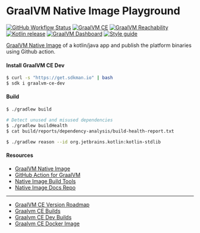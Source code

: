 # GraalVM Native Image Playground

[![GitHub Workflow Status][gha_badge]][gha_url]
[![GraalVM CE][graalvm_img]][graalvm_url]
[![GraalVM Reachability][graalvm_reachability_img]][graalvm_reachability_url]
[![Kotlin release][kt_img]][kt_url]
[![GraalVM Dashboard][gl_dashboard_img]][gl_dashboard_url]
[![Style guide][ktlint_img]][ktlint_url]

[GraalVM Native Image](https://www.graalvm.org/reference-manual/native-image/) of a kotlin/java app
and publish the platform binaries using Github action.

#### Install GraalVM CE Dev

```bash
$ curl -s "https://get.sdkman.io" | bash
$ sdk i graalvm-ce-dev
```

#### Build

```bash
$ ./gradlew build

# Detect unused and misused dependencies
$ ./gradlew buildHealth
$ cat build/reports/dependency-analysis/build-health-report.txt

$ ./gradlew reason --id org.jetbrains.kotlin:kotlin-stdlib
```

#### Resources

* [GraalVM Native Image](https://www.graalvm.org/reference-manual/native-image/)
* [GitHub Action for GraalVM](https://github.com/marketplace/actions/github-action-for-graalvm)
* [Native Image Build Tools](https://graalvm.github.io/native-build-tools/)
* [Native Image Docs Repo](https://github.com/oracle/graal/tree/master/docs/reference-manual/native-image)

<hr>

* [GraalVM CE Version Roadmap](https://www.graalvm.org/release-notes/version-roadmap/)
* [Graalvm CE Builds](https://github.com/graalvm/graalvm-ce-builds/releases/)
* [Graalvm CE Dev Builds](https://github.com/graalvm/graalvm-ce-dev-builds/releases/)
* [Graalvm CE Docker Image](https://github.com/graalvm/container/pkgs/container/graalvm-ce)


[graalvm_url]: https://github.com/graalvm/graalvm-ce-dev-builds/releases/
[graalvm_img]: https://img.shields.io/github/v/release/graalvm/graalvm-ce-dev-builds?color=125b6b&label=graalvm-19&logo=oracle&logoColor=d3eff5&style=for-the-badge

[graalvm_reachability_url]: https://github.com/oracle/graalvm-reachability-metadata/tree/master/metadata
[graalvm_reachability_img]: https://img.shields.io/github/v/release/oracle/graalvm-reachability-metadata?color=125b6b&label=graalvm-reachability&logo=oracle&logoColor=d3eff5&style=for-the-badge

[gl_dashboard_url]: https://www.graalvm.org/dashboard/
[gl_dashboard_img]: https://img.shields.io/badge/GraalVM-Dashboard-f39727.svg?style=for-the-badge&logo=clyp&logoColor=40c4ff

[kt_url]: https://github.com/JetBrains/kotlin/releases/latest
[kt_img]: https://img.shields.io/github/v/release/Jetbrains/kotlin?include_prereleases&color=7f53ff&label=Kotlin&logo=kotlin&logoColor=7f53ff&style=for-the-badge

[gha_url]: https://github.com/sureshg/native-image-playground/actions/workflows/graalvm.yml
[gha_badge]: https://img.shields.io/github/workflow/status/sureshg/native-image-playground/Build?color=green&label=Build&logo=Github-Actions&logoColor=green&style=for-the-badge

[sty_url]: https://kotlinlang.org/docs/coding-conventions.html
[sty_img]: https://img.shields.io/badge/style-Kotlin--Official-40c4ff.svg?style=for-the-badge&logo=kotlin&logoColor=40c4ff

[ktlint_url]: https://ktlint.github.io/
[ktlint_img]: https://img.shields.io/badge/code%20style-%E2%9D%A4-FF4081.svg?logo=kotlin&style=for-the-badge&logoColor=FF4081

[//]: # (⬇️  🖌️  🧭🎨️ 🧭✨ 🌊 ⏳ 📫 📖 🎨 🍫 📐)
